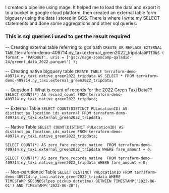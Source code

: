 I created a pipeline using mage. It helped me to load the data and export it to a bucket in google cloud platform, then created an external table form bigquery using the data i stored in GCS. There is where i write my SELECT statements and done some aggregations and other sql queries.
### This is sql queries i used to get the result required

-- Creating external table referring to gcs path
`
CREATE OR REPLACE EXTERNAL TABLE `terraform-demo-409714.ny_taxi.external_green2022_tripdata`
OPTIONS (
  format = 'PARQUET',
  uris = ['gs://mage-zoomcamp-qaladid-24/greent_data_2022.parquet']
);
`

-- Creating native bigquery table 
`
CREATE TABLE terraform-demo-409714.ny_taxi.native_green2022_tripdata AS
SELECT
  *
FROM
  terraform-demo-409714.ny_taxi.external_green2022_tripdata;
  `

-- Question 1: What is count of records for the 2022 Green Taxi Data??
`
SELECT COUNT(*) AS record_count
FROM terraform-demo-409714.ny_taxi.native_green2022_tripdata;
`

-- External Table
`
SELECT COUNT(DISTINCT PULocationID) AS distinct_pu_location_ids_external
FROM terraform-demo-409714.ny_taxi.external_green2022_tripdata;
`

-- Native Table
`
SELECT COUNT(DISTINCT PULocationID) AS distinct_pu_location_ids_native
FROM terraform-demo-409714.ny_taxi.native_green2022_tripdata;
`

`
SELECT COUNT(*) AS zero_fare_records_native 
FROM terraform-demo-409714.ny_taxi.external_green2022_tripdata
WHERE fare_amount = 0;
`

`
SELECT COUNT(*) AS zero_fare_records_native 
FROM terraform-demo-409714.ny_taxi.native_green2022_tripdata
WHERE fare_amount = 0;
`

-- Non-partitioned Table
`
SELECT DISTINCT PULocationID
FROM terraform-demo-409714.ny_taxi.native_green2022_tripdata
WHERE TIMESTAMP_SECONDS(lpep_pickup_datetime) BETWEEN TIMESTAMP('2022-06-01') AND TIMESTAMP('2022-06-30');
`


